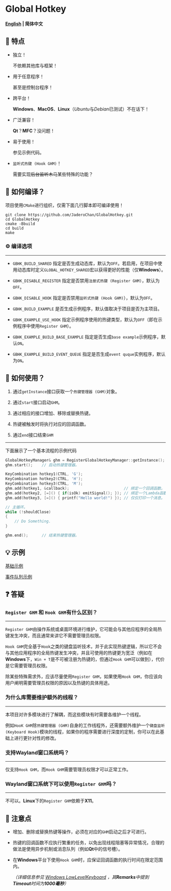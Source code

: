 # Global Hotkey

**[English](README_EN.md) | 简体中文**

## 🚀 特点

- 独立！

  不依赖其他库与框架！

- 用于任意程序！

  甚至是控制台程序！

- 跨平台！

  **Windows**、**MacOS**、**Linux**（*Ubuntu*与*Debian*已测试）不在话下！

- 广泛兼容！

  **Qt**？**MFC**？没问题！

- 易于使用！

  参见示例代码。

- `监听式热键 (Hook GHM)`！

  需要实现~~后台监听木马~~某些特殊的功能？

## 🔧 如何编译？

项目使用`CMake`进行组织，仅需下面几行脚本即可编译使用！

```shell
git clone https://github.com/JaderoChan/GlobalHotkey.git
cd GlobalHotkey
cmake -Bbuild
cd build
make
```

### ⚙️ 编译选项

---

- `GBHK_BUILD_SHARED` 指定是否生成动态库，默认为`OFF`。若启用，在项目中使用动态库时定义`GLOBAL_HOTKEY_SHARED`宏以获得更好的性能（仅**Windows**）。

- `GBHK_DISABLE_REGISTER` 指定是否禁用`注册式热键 (Register GHM)`，默认为`OFF`。

- `GBHK_DISABLE_HOOK` 指定是否禁用`监听式热键 (Hook GHM)`），默认为`OFF`。

- `GBHK_BUILD_EXAMPLE` 是否生成示例程序，默认值取决于项目是否为主项目。

- `GBHK_EXAMPLE_USE_HOOK` 指定示例程序使用的热键类型，默认为`OFF`（即在示例程序中使用`Register GHM`）。

- `GBHK_EXAMPLE_BUILD_BASE_EXAMPLE` 指定是否生成`base example`示例程序，默认`ON`。

- `GBHK_EXAMPLE_BUILD_EVENT_QUEUE` 指定是否生成`event quque`实例程序，默认为`ON`。

## 🚩 如何使用？

1. 通过`getInstance`接口获取一个`热键管理器 (GHM)`对象。

2. 通过`start`接口启动`GHM`。

3. 通过相应的接口增加、移除或替换热键。

4. 热键被触发时将执行对应的回调函数。

5. 通过`end`接口结束`GHM`

---

下面展示了一个基本流程的示例代码

```cpp
GlobalHotkeyManager& ghm = RegisterGlobalHotkeyManager::getInstance();  // 获取`注册式热键管理器`实例对象。
ghm.start();    // 启动热键管理器。

KeyCombination hotkey1(CTRL, 'G');
KeyCombination hotkey2(CTRL, 'H');
KeyCombination hotkey3(CTRL, 'M');
ghm.add(hotkey1, &callback);                        // 绑定一个回调函数。
ghm.add(hotkey2, [=]() { if(isOk) emitSignal(); }); // 绑定一个Lambda函数。在热键触发且条件为真时发射一个信号。
ghm.add(hotkey3, [=]() { printf("Hello world!") }); // 仅仅打印一个消息。

// 主循环。
while (!shouldClose)
{
    // Do Something.
}

ghm.end();      // 结束热键管理器。
```

## 💡 示例

[基础示例](example/base_example/main.cpp)

[事件队列示例](example/event_queue/main.cpp)

## ❓ 答疑

### `Register GHM` 和 `Hook GHM`有什么区别？

---

`Register GHM`由操作系统或桌面环境进行维护，它可能会与其他应程序的全局热键发生冲突，而且通常来讲它不需要管理员权限。

`Hook GHM`完全基于`Hook`之类的键盘监听技术，并于此实现热键逻辑，所以它不会与其他应用程序的全局热键发生冲突，并且可使用的热键更为宽泛（例如在**Windows**下，`Win + T`是不可被注册为热键的，但通过`Hook GHM`可以做到），代价是它需要管理员权限。

除某些特殊需求外，应该尽量使用`Register GHM`，如果使用`Hook GHM`，你应该向用户阐明需要管理员权限的原因以及热键的具体用途。

### 为什么库需要维护额外的线程？

---

本项目对许多模块进行了解耦，而这些模块有时需要各维护一个线程。

例如`HooK GHM`除`热键管理器 (GHM)`自身的工作线程外，还需要额外维护一个`键盘监听 (Keyboard Hook)`模块的线程，如果你的程序需要进行深度的定制，你可以在此基础上进行更针对性的修改。

### 支持Wayland窗口系统吗？

---

仅支持`Hook GHM`，而`Hook GHM`需要管理员权限才可以正常工作。

### Wayland窗口系统下可以使用`Register GHM`吗？

---

不可以。**Linux**下的`Register GHM`依赖于**X11**。

## 🔔 注意点

- 增加、删除或替换热键等操作，必须在对应的`GHM`启动之后才可进行。
- 热键的回调函数不应执行繁重的任务，以免出现线程阻塞等异常情况，合理的做法是使用异步机制或消息队列（例如**Qt**中的信号槽）。
- 在**Windows**平台下使用`Hook GHM`时，应保证回调函数的执行时间在限定范围内。

  *（详细信息参见 [Windows LowLevelKeyboard](https://learn.microsoft.com/zh-cn/windows/win32/winmsg/lowlevelkeyboardproc) ，其**Remarks**中提到**Timeout**时间为**1000毫秒**）*
